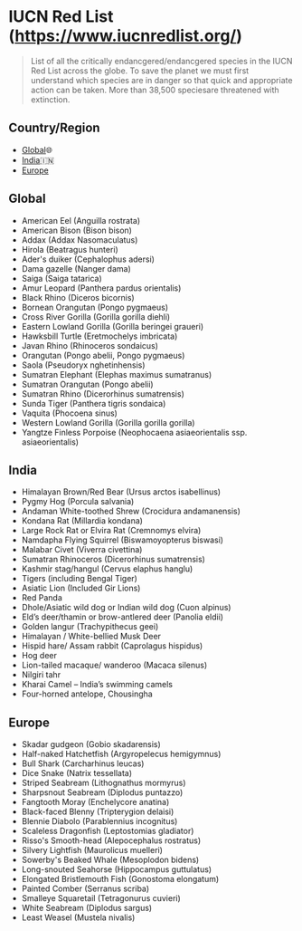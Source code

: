 # IUCN Red List (https://www.iucnredlist.org/)

> List of all the critically endancgered/endancgered species in the IUCN Red List across the globe. 
> To save the planet we must first understand which species are in danger so that quick and appropriate action can be taken.
> More than 38,500 speciesare threatened with extinction.

## Country/Region

- [Global](#global):globe_with_meridians:
- [India](#india):india:
- [Europe](#europe)

## Global
- American Eel (Anguilla rostrata)
- American Bison (Bison bison)
- Addax (Addax Nasomaculatus)
- Hirola (Beatragus hunteri)
- Ader's duiker (Cephalophus adersi)
- Dama gazelle (Nanger dama)
- Saiga (Saiga tatarica)
- Amur Leopard	(Panthera pardus orientalis)	 
- Black Rhino	(Diceros bicornis)	 
- Bornean Orangutan	(Pongo pygmaeus)	 
- Cross River Gorilla	(Gorilla gorilla diehli)	 
- Eastern Lowland Gorilla	(Gorilla beringei graueri)	 
- Hawksbill Turtle	(Eretmochelys imbricata)	 
- Javan Rhino	(Rhinoceros sondaicus)	 
- Orangutan	(Pongo abelii, Pongo pygmaeus)	 
- Saola	(Pseudoryx nghetinhensis)	 
- Sumatran Elephant	(Elephas maximus sumatranus)	 
- Sumatran Orangutan	(Pongo abelii)	 
- Sumatran Rhino	(Dicerorhinus sumatrensis)	 
- Sunda Tiger	(Panthera tigris sondaica)	 
- Vaquita	(Phocoena sinus)	 
- Western Lowland Gorilla	(Gorilla gorilla gorilla)	 
- Yangtze Finless Porpoise	(Neophocaena asiaeorientalis ssp. asiaeorientalis)	 


## India
- Himalayan Brown/Red Bear (Ursus arctos isabellinus)
- Pygmy Hog (Porcula salvania)
- Andaman White-toothed Shrew (Crocidura andamanensis)
- Kondana Rat (Millardia kondana)
- Large Rock Rat or Elvira Rat (Cremnomys elvira)
- Namdapha Flying Squirrel (Biswamoyopterus biswasi)
- Malabar Civet (Viverra civettina)
- Sumatran Rhinoceros (Dicerorhinus sumatrensis)
- Kashmir stag/hangul (Cervus elaphus hanglu)
- Tigers (including Bengal Tiger)
- Asiatic Lion (Included Gir Lions)
- Red Panda
- Dhole/Asiatic wild dog or Indian wild dog (Cuon alpinus)
- Eld’s deer/thamin or brow-antlered deer (Panolia eldii)
- Golden langur (Trachypithecus geei)
- Himalayan / White-bellied Musk Deer
- Hispid hare/ Assam rabbit (Caprolagus hispidus)
- Hog deer
- Lion-tailed macaque/ wanderoo (Macaca silenus)
- Nilgiri tahr
- Kharai Camel – India’s swimming camels
- Four-horned antelope, Chousingha

## Europe
- Skadar gudgeon (Gobio skadarensis)
- Half-naked Hatchetfish (Argyropelecus hemigymnus)
- Bull Shark (Carcharhinus leucas)
- Dice Snake (Natrix tessellata)
- Striped Seabream (Lithognathus mormyrus)
- Sharpsnout Seabream (Diplodus puntazzo)
- Fangtooth Moray (Enchelycore anatina)
- Black-faced Blenny (Tripterygion delaisi)
- Blennie Diabolo (Parablennius incognitus)
- Scaleless Dragonfish (Leptostomias gladiator)
- Risso's Smooth-head (Alepocephalus rostratus)
- Silvery Lightfish (Maurolicus muelleri)
- Sowerby's Beaked Whale (Mesoplodon bidens)
- Long-snouted Seahorse (Hippocampus guttulatus)
- Elongated Bristlemouth Fish (Gonostoma elongatum)
- Painted Comber (Serranus scriba)
- Smalleye Squaretail (Tetragonurus cuvieri)
- White Seabream (Diplodus sargus)
- Least Weasel (Mustela nivalis)



